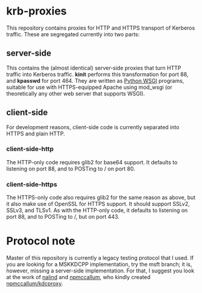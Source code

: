 # krb-proxies #

This repository contains proxies for HTTP and HTTPS transport of Kerberos
traffic.  These are segregated currently into two parts:

## server-side ##

This contains the (almost identical) server-side proxies that turn HTTP
traffic into Kerberos traffic.  **kinit** performs this transformation for
port 88, and **kpasswd** for port 464.  They are written as
[Python WSGI](http://www.python.org/dev/peps/pep-0333/) programs, suitable for
use with HTTPS-equipped Apache using mod_wsgi (or theoretically any other web
server that supports WSGI).

## client-side ##

For development reasons, client-side code is currently separated into HTTPS
and plain HTTP.

### client-side-http ###

The HTTP-only code requires glib2 for base64 support.  It defaults to
listening on port 88, and to POSTing to / on port 80.

### client-side-https ###

The HTTPS-only code also requires glib2 for the same reason as above, but it
also make use of OpenSSL for HTTPS support.  It should support SSLv2, SSLv3,
and TLSv1.  As with the HTTP-only code, it defaults to listening on port 88,
and to POSTing to /, but on port 443.

# Protocol note #

Master of this repository is currently a legacy testing protocol that I used.
If you are looking for a MSKKDCPP implementation, try the msft branch; it is,
however, missing a server-side implementation.  For that, I suggest you look
at the work of [nalind](https://github.com//nalind) and
[npmccallum](https://github.com/npmccallum), who kindly created
[npmccallum/kdcproxy](https://github.com/npmccallum/kdcproxy).
